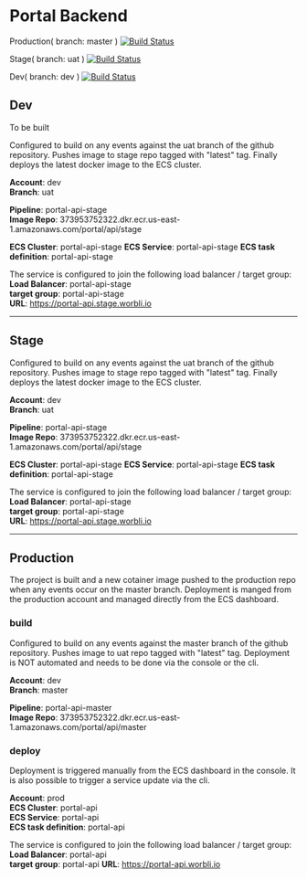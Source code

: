 # Portal Backend

Production( branch: master )
[![Build Status](https://travis-ci.org/worbli/portalV2FrontEnd.svg?branch=master)](https://travis-ci.org/worbliportalV2FrontEnd)

Stage( branch: uat )
[![Build Status](https://travis-ci.org/worbli/portalV2FrontEnd.svg?branch=uat)](https://travis-ci.org/worbli/portalV2FrontEnd)

Dev( branch: dev )
[![Build Status](https://travis-ci.org/worbli/portalV2FrontEnd.svg?branch=dev)](https://travis-ci.org/worbli/portalV2FrontEnd)

## Dev
To be built

Configured to build on any events against the uat branch of the github repository.  Pushes image to stage repo tagged with "latest" tag.  Finally deploys the latest docker image to the ECS cluster.

**Account**: dev  
**Branch**: uat  

**Pipeline**: portal-api-stage  
**Image Repo**: 373953752322.dkr.ecr.us-east-1.amazonaws.com/portal/api/stage

**ECS Cluster**: portal-api-stage 
**ECS Service**: portal-api-stage 
**ECS task definition**: portal-api-stage 

The service is configured to join the following load balancer / target group:  
**Load Balancer**: portal-api-stage  
**target group**: portal-api-stage  
**URL**: https://portal-api.stage.worbli.io  

***

## Stage
Configured to build on any events against the uat branch of the github repository.  Pushes image to stage repo tagged with "latest" tag.  Finally deploys the latest docker image to the ECS cluster.

**Account**: dev  
**Branch**: uat  

**Pipeline**: portal-api-stage  
**Image Repo**: 373953752322.dkr.ecr.us-east-1.amazonaws.com/portal/api/stage

**ECS Cluster**: portal-api-stage 
**ECS Service**: portal-api-stage 
**ECS task definition**: portal-api-stage 

The service is configured to join the following load balancer / target group:  
**Load Balancer**: portal-api-stage  
**target group**: portal-api-stage  
**URL**: https://portal-api.stage.worbli.io  

***

## Production
The project is built and a new cotainer image pushed to the production repo when any events occur on the master branch.  Deployment is manged from the production account and managed directly from the ECS dashboard.

### build
Configured to build on any events against the master branch of the github repository.  Pushes image to uat repo tagged with "latest" tag.  Deployment is NOT automated and needs to be done via the console or the cli.

**Account**: dev  
**Branch**: master  

**Pipeline**: portal-api-master  
**Image Repo**: 373953752322.dkr.ecr.us-east-1.amazonaws.com/portal/api/master

### deploy
Deployment is triggered manually from the ECS dashboard in the console.  It is also possible to trigger a service update via the cli.

**Account**: prod  
**ECS Cluster**: portal-api  
**ECS Service**: portal-api  
**ECS task definition**: portal-api  

The service is configured to join the following load balancer / target group:  
**Load Balancer**: portal-api  
**target group**: portal-api
**URL**: https://portal-api.worbli.io  

